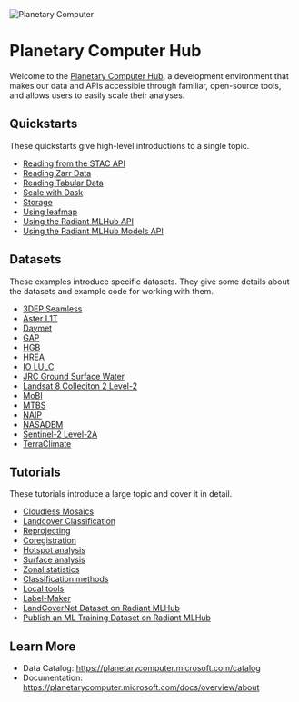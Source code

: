 <img src="https://ai4edatasetspublicassets.blob.core.windows.net/assets/aod_images/planetary_computer_header_800w.png" alt="Planetary Computer"/>

# Planetary Computer Hub

Welcome to the [Planetary Computer Hub](http://planetarycomputer.microsoft.com/compute), a development environment that makes our data and APIs accessible through familiar, open-source tools, and allows users to easily scale their analyses.

## Quickstarts

These quickstarts give high-level introductions to a single topic.

* [Reading from the STAC API](quickstarts/reading-stac.ipynb)
* [Reading Zarr Data](quickstarts/reading-zarr-data.ipynb)
* [Reading Tabular Data](quickstarts/reading-tabular-data.ipynb)
* [Scale with Dask](quickstarts/scale-with-dask.ipynb)
* [Storage](quickstarts/storage.ipynb)
* [Using leafmap](quickstarts/leafmap-example.ipynb)
* [Using the Radiant MLHub API](quickstarts/using-radiant-mlhub-api.ipynb)
* [Using the Radiant MLHub Models API](quickstarts/using-radiant-mlhub-models-api.ipynb)

## Datasets

These examples introduce specific datasets. They give some details about the datasets and example code for working with them.

* [3DEP Seamless](datasets/3dep/3dep-seamless-example.ipynb)
* [Aster L1T](datasets/aster-l1t/aster-l1t-example.ipynb)
* [Daymet](datasets/daymet/daymet-example.ipynb)
* [GAP](datasets/gap/gap-example.ipynb)
* [HGB](datasets/hgb/hgb-example.ipynb)
* [HREA](datasets/hrea/hrea-example.ipynb)
* [IO LULC](datasets/io-lulc/io-lulc-example.ipynb)
* [JRC Ground Surface Water](datsaets/jrc-gsw/jrc-gsw-example.ipynb)
* [Landsat 8 Colleciton 2 Level-2](datasets/landsat-8-c2-l2/landsat-8-c2-l2-example.ipynb)
* [MoBI](datasets/mobi/mobi-example.ipynb)
* [MTBS](datasets/mtbs/mtbs-example.ipynb)
* [NAIP](datasets/naip/naip-example.ipynb)
* [NASADEM](datasets/nasadem/nasadem-example.ipynb)
* [Sentinel-2 Level-2A](datasets/sentinel-2-l2a/sentinel-2-l2a-example.ipynb)
* [TerraClimate](datasets/terraclimate/terraclimate-example.ipynb)

## Tutorials

These tutorials introduce a large topic and cover it in detail.

* [Cloudless Mosaics](tutorials/cloudless-mosaic-sentinel2.ipynb)
* [Landcover Classification](tutorials/landcover.ipynb)
* [Reprojecting](tutorials/reprojection.ipynb)
* [Coregistration](tutorials/coregistration.ipynb)
* [Hotspot analysis](tutorials/ndvi_hotspots.ipynb)
* [Surface analysis](tutorials/surface_analysis.ipynb)
* [Zonal statistics](tutorials/zonal_statistics.ipynb)
* [Classification methods](tutorials/xarray-spatial_classification-methods.ipynb)
* [Local tools](tutorials/local-tools.ipynb)
* [Label-Maker](tutorials/label-maker-dask.ipynb)
* [LandCoverNet Dataset on Radiant MLHub](tutorials/radiant-mlhub-landcovernet.ipynb)
* [Publish an ML Training Dataset on Radiant MLHub](tutorials/radiant-mlhub-publish-dataset.ipynb)

## Learn More

* Data Catalog: https://planetarycomputer.microsoft.com/catalog
* Documentation: https://planetarycomputer.microsoft.com/docs/overview/about


